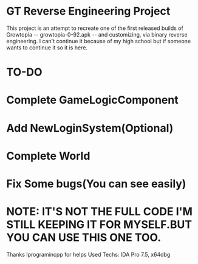 # GT Reverse Engineering Project
This project is an attempt to recreate one of the first released builds of Growtopia -- growtopia-0-92.apk -- and customizing,
via binary reverse engineering.
I can't continue it because of my high school but if someone wants to continue it so it is here.
# TO-DO
# Complete GameLogicComponent


# Add NewLoginSystem(Optional)
# Complete World
# Fix Some bugs(You can see easily)






# NOTE: IT'S NOT THE FULL CODE I'M STILL KEEPING IT FOR MYSELF.BUT YOU CAN USE THIS ONE TOO.
Thanks Iprogramincpp for helps
Used Techs: IDA Pro 7.5, x64dbg

